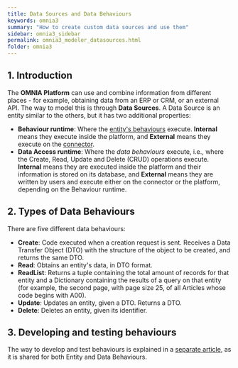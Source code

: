 ```yaml
---
title: Data Sources and Data Behaviours
keywords: omnia3
summary: "How to create custom data sources and use them"
sidebar: omnia3_sidebar
permalink: omnia3_modeler_datasources.html
folder: omnia3
---
```



## 1. Introduction

The **OMNIA Platform** can use and combine information from different places - for example, obtaining data from an ERP or CRM, or an external API. The way to model this is through **Data Sources**. A Data Source is an entity similar to the others, but it has two additional properties:
- **Behaviour runtime**: Where the [entity's behaviours](omnia3_modeler_behaviours.html) execute. **Internal** means they execute inside the platform, and **External** means they execute on the [connector](omnia3_connector_introduction.html).
- **Data Access runtime**: Where the _data behaviours_ execute, i.e., where the Create, Read, Update and Delete (CRUD) operations execute. **Internal** means they are executed inside the platform and their information is stored on its database, and **External** means they are written by users and execute either on the connector or the platform, depending on the Behaviour runtime.

## 2. Types of Data Behaviours

There are five different data behaviours:
- **Create**: Code executed when a creation request is sent. Receives a Data Transfer Object (DTO) with the structure of the object to be created, and returns the same DTO.
- **Read**: Obtains an entity's data, in DTO format.
- **ReadList**: Returns a tuple containing the total amount of records for that entity and a Dictionary containing the results of a query on that entity (for example, the second page, with page size 25, of all Articles whose code begins with A00).
- **Update**: Updates an entity, given a DTO. Returns a DTO.
- **Delete**: Deletes an entity, given its identifier.

## 3. Developing and testing behaviours
The way to develop and test behaviours is explained in a [separate article](omnia3_modeler_developingbehaviours.html), as it is shared for both Entity and Data Behaviours.